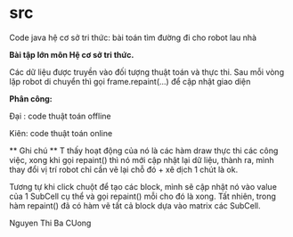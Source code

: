 # src
Code java hệ cơ sở tri thức: bài toán tìm đường đi cho robot  lau nhà

**Bài tập lớn môn Hệ cơ sở tri thức.**

Các dữ liệu được truyền vào đối tượng thuật toán và thực thi.
Sau mỗi vòng lặp robot di chuyển thì gọi frame.repaint(...) để cập nhật giao diện

**Phân công:**

Đại : code thuật toán offline 

Kiên: code thuật toán online


** Ghi chú **
T thấy hoạt động của nó là các hàm draw thực thi các công việc, xong khi gọi repaint() thì nó mới cập nhật lại dữ liệu, thành ra, mình thay đổi vị trí robot chỉ cần vẽ lại chỗ đó + xê dịch 1 chút là ok.

Tương tự khi click chuột để tạo các block, mình sẽ cập nhật nó vào value của 1 SubCell cụ thể và gọi repaint() mỗi cho đó là xong. Tất nhiên, trong hàm repaint() đã có hàm vẽ tất cả block dựa vào matrix các SubCell.

Nguyen Thi Ba CUong
